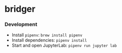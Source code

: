 # bridger

### Development

- Install `pipenv`: `brew install pipenv`
- Install dependencies: `pipenv install`
- Start and open JupyterLab: `pipenv run jupyter lab`
